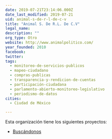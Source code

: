 ```yaml
---
date: 2019-07-21T23:14:06.000Z
date_last_modified: 2019-07-21
uid: animal-s-de-r-l-de-c-v
title: "Animal S. De R.L. De C.V"
legal_name: 
description: ""
org_type: Otro
website: http://www.animalpolitico.com/
year_founded: 2010
facebook: 
twitter: 
tags:
  - monitoreo-de-servicios-publicos
  - mapeo-ciudadano
  - compras-publicas
  - transparencia-y-rendicion-de-cuentas
  - participación-ciudadana
  - parlamento-abierto-monitoreo-legislativo
  - periodismo-de-datos
cities: 
  - Ciudad de México

---
```


Esta organización tiene los siguientes proyectos:

- [Buscándonos](/proyectos/buscandonos)
